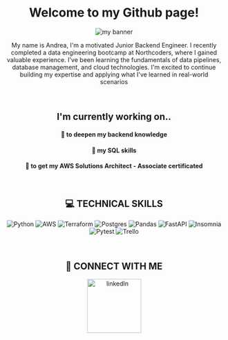 # Welcome to my Github page!

<p>
<img src="images/Simple_Technology_LinkedIn_Banner.png" alt="my banner">
</p>


<body align="center">
<p align="center">
My name is Andrea, I'm a motivated Junior Backend Engineer.
I recently completed a data engineering bootcamp at Northcoders, where I gained valuable experience. I've been learning the fundamentals of data pipelines, database management, and cloud technologies. I'm excited to continue building my expertise and applying what I've learned in real-world scenarios
</p>

<br>

<h2>I'm currently working on.. </h2>

  <h4>💬 to deepen my backend knowledge </h4>
  <h4>💬 my SQL skills </h4>
  <h4>💬 to get my AWS Solutions Architect - Associate certificated </h4>

<br>

<h2>💻 TECHNICAL SKILLS </h2>

![Python](https://img.shields.io/badge/python-3670A0?style=for-the-badge&logo=python&logoColor=ffdd54)
![AWS](https://img.shields.io/badge/AWS-%23FF9900.svg?style=for-the-badge&logo=amazon-aws&logoColor=white)
![Terraform](https://img.shields.io/badge/terraform-%235835CC.svg?style=for-the-badge&logo=terraform&logoColor=white)
![Postgres](https://img.shields.io/badge/postgres-%23316192.svg?style=for-the-badge&logo=postgresql&logoColor=white)
![Pandas](https://img.shields.io/badge/pandas-%23150458.svg?style=for-the-badge&logo=pandas&logoColor=white)
![FastAPI](https://img.shields.io/badge/FastAPI-005571?style=for-the-badge&logo=fastapi)
![Insomnia](https://img.shields.io/badge/Insomnia-black?style=for-the-badge&logo=insomnia&logoColor=5849BE)
![Pytest](https://img.shields.io/badge/pytest-%23ffffff.svg?style=for-the-badge&logo=pytest&logoColor=2f9fe3)
![Trello](https://img.shields.io/badge/Trello-%23026AA7.svg?style=for-the-badge&logo=Trello&logoColor=white)

<br>


<h2>🤝 CONNECT WITH ME </h2>
 <a href="https://www.linkedin.com/in/andreabiro-/"> <img src="images/Linkedin-Logo.jpg"" alt="linkedIn" width="125px"></a>

</body>
